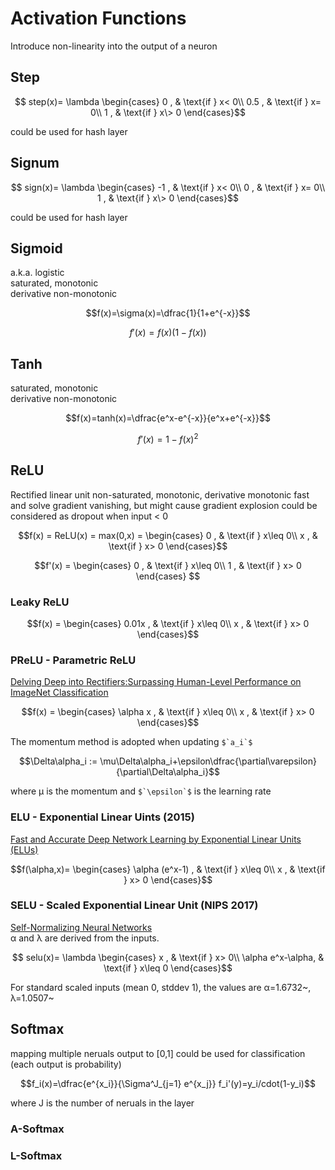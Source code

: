 # Activation Functions
Introduce non-linearity into the output of a neuron
## Step
```math
    step(x)= \lambda
\begin{cases}
    0             , & \text{if } x< 0\\
    0.5           , & \text{if } x= 0\\
    1             , & \text{if } x\> 0
\end{cases}
```
could be used for hash layer
## Signum
```math
    sign(x)= \lambda
\begin{cases}
    -1            , & \text{if } x< 0\\
    0             , & \text{if } x= 0\\
    1             , & \text{if } x\> 0
\end{cases}
```
could be used for hash layer
## Sigmoid
a.k.a. logistic  
saturated, monotonic  
derivative non-monotonic
```math
f(x)=\sigma(x)=\dfrac{1}{1+e^{-x}}
```
```math
f'(x)=f(x)(1-f(x))
```
## Tanh
saturated, monotonic  
derivative non-monotonic
```math
f(x)=tanh(x)=\dfrac{e^x-e^{-x}}{e^x+e^{-x}}
```
```math
f'(x)=1-f(x)^2
```
## ReLU
Rectified linear unit
non-saturated, monotonic, derivative monotonic
fast and solve gradient vanishing, but might cause gradient explosion
could be considered as dropout when input < 0
```math
f(x) = ReLU(x) = max(0,x) =
\begin{cases}
    0            , & \text{if } x\leq 0\\
    x             , & \text{if } x> 0
\end{cases}
```
```math
f'(x) = 
\begin{cases}
    0            , & \text{if } x\leq 0\\
    1             , & \text{if } x> 0
\end{cases}

```
### Leaky ReLU
```math
f(x) = 
\begin{cases}
    0.01x         , & \text{if } x\leq 0\\
    x             , & \text{if } x> 0
\end{cases}
```
### PReLU - Parametric ReLU
[Delving Deep into Rectifiers:Surpassing Human-Level Performance on ImageNet Classification](https://arxiv.org/abs/1502.01852)
```math
f(x) = 
\begin{cases}
    \alpha x      , & \text{if } x\leq 0\\
    x             , & \text{if } x> 0
\end{cases}
```
The momentum method is adopted when updating ``$`a_i`$``  
```math
\Delta\alpha_i := \mu\Delta\alpha_i+\epsilon\dfrac{\partial\varepsilon}{\partial\Delta\alpha_i}
```
where µ is the momentum and ``$`\epsilon`$`` is the learning rate  
### ELU - Exponential Linear Uints  (2015)
[Fast and Accurate Deep Network Learning by Exponential Linear Units (ELUs)](https://arxiv.org/abs/1511.07289)
```math
f(\alpha,x)=
\begin{cases}
    \alpha (e^x-1) , & \text{if } x\leq 0\\
    x              , & \text{if } x> 0
\end{cases}
```
### SELU - Scaled Exponential Linear Unit (NIPS 2017)
[Self-Normalizing Neural Networks](https://arxiv.org/abs/1706.02515)  
α and λ are derived from the inputs.
```math
    selu(x)= \lambda
\begin{cases}
    x                , & \text{if } x> 0\\
    \alpha e^x-\alpha, & \text{if } x\leq 0
\end{cases}
```
For standard scaled inputs (mean 0, stddev 1), the values are α=1.6732~, λ=1.0507~


## Softmax
mapping multiple neruals output to \[0,1]
could be used for classification (each output is probability)
```math
f_i(x)=\dfrac{e^{x_i}}{\Sigma^J_{j=1} e^{x_j}}
f_i'(y)=y_i/cdot(1-y_i)
```
where J is the number of neruals in the layer
### A-Softmax
### L-Softmax
